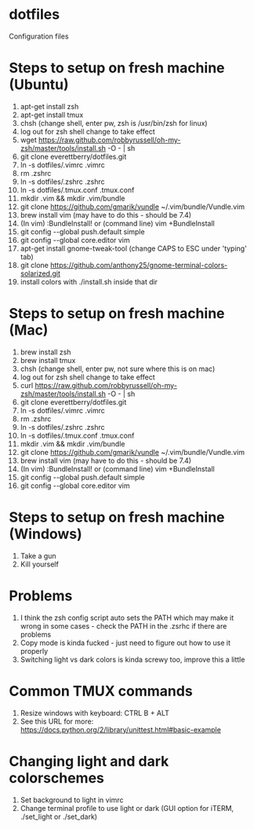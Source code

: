 # dotfiles
Configuration files

# Steps to setup on fresh machine (Ubuntu)
1. apt-get install zsh
2. apt-get install tmux
2. chsh (change shell, enter pw, zsh is /usr/bin/zsh for linux)
2. log out for zsh shell change to take effect
3. wget https://raw.github.com/robbyrussell/oh-my-zsh/master/tools/install.sh -O - | sh
4. git clone everettberry/dotfiles.git
5. ln -s dotfiles/.vimrc .vimrc
5. rm .zshrc
6. ln -s dotfiles/.zshrc .zshrc
7. ln -s dotfiles/.tmux.conf .tmux.conf
7. mkdir .vim && mkdir .vim/bundle
8. git clone https://github.com/gmarik/vundle ~/.vim/bundle/Vundle.vim 
8. brew install vim (may have to do this - should be 7.4)
9. (In vim) :BundleInstall! or (command line) vim +BundleInstall
10. git config --global push.default simple
11. git config --global core.editor vim
12. apt-get install gnome-tweak-tool (change CAPS to ESC under 'typing' tab)
13. git clone https://github.com/anthony25/gnome-terminal-colors-solarized.git
14. install colors with ./install.sh inside that dir

# Steps to setup on fresh machine (Mac)
1. brew install zsh
2. brew install tmux
2. chsh (change shell, enter pw, not sure where this is on mac)
2. log out for zsh shell change to take effect
3. curl https://raw.github.com/robbyrussell/oh-my-zsh/master/tools/install.sh -O - | sh
4. git clone everettberry/dotfiles.git
5. ln -s dotfiles/.vimrc .vimrc
5. rm .zshrc
6. ln -s dotfiles/.zshrc .zshrc
7. ln -s dotfiles/.tmux.conf .tmux.conf
7. mkdir .vim && mkdir .vim/bundle
8. git clone https://github.com/gmarik/vundle ~/.vim/bundle/Vundle.vim 
8. brew install vim (may have to do this - should be 7.4)
9. (In vim) :BundleInstall! or (command line) vim +BundleInstall
10. git config --global push.default simple
11. git config --global core.editor vim

# Steps to setup on fresh machine (Windows)
1. Take a gun
2. Kill yourself

# Problems
1. I think the zsh config script auto sets the PATH which may make it wrong in some cases - check the PATH in the .zsrhc if there are problems
2. Copy mode is kinda fucked - just need to figure out how to use it properly
3. Switching light vs dark colors is kinda screwy too, improve this a little

# Common TMUX commands
1. Resize windows with keyboard: CTRL B + ALT <arrow key>
2. See this URL for more: https://docs.python.org/2/library/unittest.html#basic-example

# Changing light and dark colorschemes
1. Set background to light in vimrc
2. Change terminal profile to use light or dark (GUI option for iTERM, ./set_light or ./set_dark)

